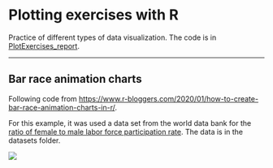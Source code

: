 Plotting exercises with R
================


Practice of different types of data visualization. The code is in [PlotExercises_report](https://github.com/acafonsosilva/PlotExercises_R/blob/main/PlotExercises_report.rmd).

------------------------------------------------------------------------

## Bar race animation charts

Following code from
<https://www.r-bloggers.com/2020/01/how-to-create-bar-race-animation-charts-in-r/>.

For this example, it was used a data set from the world data bank for
the [ratio of female to male labor force participation
rate](https://databank.worldbank.org/source/gender-statistics/Type/TABLE/preview/on#).
The data is in the datasets folder.


<img src="outputs/gganim12.gif" style="display: block; margin: auto;" />
